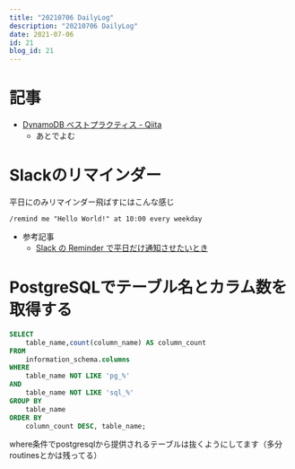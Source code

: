 ```yaml
---
title: "20210706 DailyLog"
description: "20210706 DailyLog"
date: 2021-07-06
id: 21
blog_id: 21
---
```

# 記事

- [DynamoDB ベストプラクティス - Qiita](https://qiita.com/inouet/items/bcf9467a65b27c362ecf?utm_content=buffer76d80&utm_medium=social&utm_source=facebook.com&utm_campaign=buffer&fbclid=IwAR1MiJy5LEXpUXL4hXe3aObgkiU1LpkJiiarJgGt0Wir6pITcQi0P2KY3lo)
    - あとでよむ

# Slackのリマインダー

平日にのみリマインダー飛ばすにはこんな感じ

```
/remind me "Hello World!" at 10:00 every weekday
```

- 参考記事
    - [Slack の Reminder で平日だけ通知させたいとき](https://qiita.com/yuya_takeyama/items/cc032aa162483761b140)

# PostgreSQLでテーブル名とカラム数を取得する

```sql
SELECT 
	table_name,count(column_name) AS column_count
FROM 
	information_schema.columns 
WHERE
	table_name NOT LIKE 'pg_%'
AND
	table_name NOT LIKE 'sql_%'
GROUP BY
	table_name
ORDER BY
	column_count DESC, table_name;
```

where条件でpostgresqlから提供されるテーブルは抜くようにしてます（多分routinesとかは残ってる）